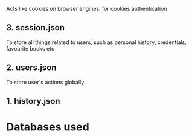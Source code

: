 Acts like cookies on browser engines, for cookies authentication
## 3. session.json

To store all things related to users, such as personal history, credentials, favourite books etc
## 2. users.json

To store user's actions globally
## 1. history.json

# Databases used